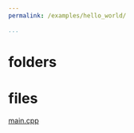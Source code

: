 ```yaml
---
permalink: /examples/hello_world/

...
```

# folders

# files

[main.cpp](/mssm_spring22\examples\hello_world\main_cpp.html)

